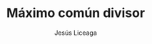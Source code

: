 ---
title: "Máximo común divisor"
year: 2021
thumbnail: "assets/img/Logo-ommgto.png"
topic: "Teoría de Números"
file: "assets/pdf/Material/Maximo-comun-divisor.pdf"
author: "Jesús Liceaga"
level: "Intermedio"
alttext: "El mayor divisor es interesante, el menor siempre es uno."
---